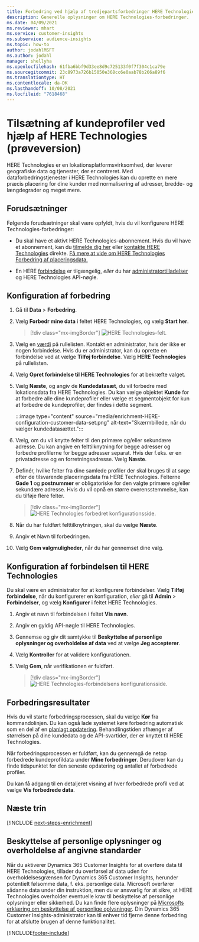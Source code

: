 ```yaml
---
title: Forbedring ved hjælp af tredjepartsforbedringer HERE Technologies
description: Generelle oplysninger om HERE Technologies-forbedringer.
ms.date: 04/09/2021
ms.reviewer: mhart
ms.service: customer-insights
ms.subservice: audience-insights
ms.topic: how-to
author: jodahlMSFT
ms.author: jodahl
manager: shellyha
ms.openlocfilehash: 61fba6bbf9d33ee8d9c725133f0f7f304c1ca79e
ms.sourcegitcommit: 23c8973a726b15050e368cc6e0aab78b266a89f6
ms.translationtype: HT
ms.contentlocale: da-DK
ms.lasthandoff: 10/08/2021
ms.locfileid: "7618468"
---
```

# <a name="enrichment-of-customer-profiles-with-here-technologies-preview"></a>Tilsætning af kundeprofiler ved hjælp af HERE Technologies (prøveversion)

HERE Technologies er en lokationsplatformsvirksomhed, der leverer geografiske data og tjenester, der er centreret. Med dataforbedringstjenester i HERE Technologies kan du oprette en mere præcis placering for dine kunder med normalisering af adresser, bredde- og længdegrader og meget mere.

## <a name="prerequisites"></a>Forudsætninger

Følgende forudsætninger skal være opfyldt, hvis du vil konfigurere HERE Technologies-forbedringer:

- Du skal have et aktivt HERE Technologies-abonnement. Hvis du vil have et abonnement, kan du [tilmelde dig her](https://developer.here.com/sign-up?utm_medium=referral&utm_source=Microsoft-Dynamics-CI&create=Freemium-Basic) eller [kontakte HERE Technologies](https://developer.here.com/help?utm_medium=referral&utm_source=Microsoft-Dynamics-CI#how-can-we-help-you) direkte. [Få mere at vide om HERE Technologies Forbedring af placeringsdata.](https://developer.here.com/location-enrichment?cid=Dev-MicrosoftDynamics-DB-0-Dev-&utm_source=MicrosoftDynamics&utm_medium=referral&utm_campaign=Online_Dev_ReferralMicrosoft)

- En HERE [forbindelse](connections.md) er tilgængelig, *eller* du har [administratortilladelser](permissions.md#administrator) og HERE Technologies API-nøgle.

## <a name="configure-the-enrichment"></a>Konfiguration af forbedring

1. Gå til **Data** > **Forbedring**. 

1. Vælg **Forbedr mine data** i feltet HERE Technologies, og vælg **Start her**.

   > [!div class="mx-imgBorder"]
   > ![HERE Technologies-felt.](media/HERE-tile.png "HERE Technologies-felt")

1. Vælg en [værdi](connections.md) på rullelisten. Kontakt en administrator, hvis der ikke er nogen forbindelse. Hvis du er administrator, kan du oprette en forbindelse ved at vælge **Tilføj forbindelse**. Vælg **HERE Technologies** på rullelisten. 

1. Vælg **Opret forbindelse til HERE Technologies** for at bekræfte valget.

1.  Vælg **Næste**, og angiv de **Kundedatasæt**, du vil forbedre med lokationsdata fra HERE Technologies. Du kan vælge objektet **Kunde** for at forbedre alle dine kundeprofiler eller vælge et segmentobjekt for kun at forbedre de kundeprofiler, der findes i dette segment.

    :::image type="content" source="media/enrichment-HERE-configuration-customer-data-set.png" alt-text="Skærmbillede, når du vælger kundedatasættet.":::

1. Vælg, om du vil knytte felter til den primære og/eller sekundære adresse. Du kan angive en felttilknytning for begge adresser og forbedre profilerne for begge adresser separat. Hvis der f.eks. er en privatadresse og en forretningsadresse. Vælg **Næste**.

1. Definér, hvilke felter fra dine samlede profiler der skal bruges til at søge efter de tilsvarende placeringsdata fra HERE Technologies. Felterne **Gade 1** og **postnummer** er obligatoriske for den valgte primære og/eller sekundære adresse. Hvis du vil opnå en større overensstemmelse, kan du tilføje flere felter.

   > [!div class="mx-imgBorder"]
   > ![HERE Technologies forbedret konfigurationsside.](media/enrichment-HERE-configuration.png "HERE Technologies forbedret konfigurationsside")

1. Når du har fuldført felttilknytningen, skal du vælge **Næste**.

1. Angiv et Navn til forbedringen. 

1. Vælg **Gem valgmuligheder**, når du har gennemset dine valg.

## <a name="configure-the-connection-for-here-technologies"></a>Konfiguration af forbindelsen til HERE Technologies 

Du skal være en administrator for at konfigurere forbindelser. Vælg **Tilføj forbindelse**, når du konfigurerer en konfiguration, *eller* gå til **Admin** > **Forbindelser**, og vælg **Konfigurer** i feltet HERE Technologies.

1. Angiv et navn til forbindelsen i feltet **Vis navn**.

1. Angiv en gyldig API-nøgle til HERE Technologies.

1. Gennemse og giv dit samtykke til **Beskyttelse af personlige oplysninger og overholdelse af data** ved at vælge **Jeg accepterer**.

1. Vælg **Kontroller** for at validere konfigurationen.

1. Vælg **Gem**, når verifikationen er fuldført.

   > [!div class="mx-imgBorder"]
   > ![HERE Technologies-forbindelsens konfigurationsside.](media/enrichment-HERE-connection.png "HERE Technologies-forbindelsens konfigurationsside")

## <a name="enrichment-results"></a>Forbedringsresultater

Hvis du vil starte forbedringsprocessen, skal du vælge **Kør** fra kommandolinjen. Du kan også lade systemet køre forbedring automatisk som en del af en [planlagt opdatering](system.md#schedule-tab). Behandlingstiden afhænger af størrelsen på dine kundedata og de API-svartider, der er knyttet til HERE Technologies.

Når forbedringsprocessen er fuldført, kan du gennemgå de netop forbedrede kundeprofildata under **Mine forbedringer**. Derudover kan du finde tidspunktet for den seneste opdatering og antallet af forbedrede profiler.

Du kan få adgang til en detaljeret visning af hver forbedrede profil ved at vælge **Vis forbedrede data**.

## <a name="next-steps"></a>Næste trin

[!INCLUDE [next-steps-enrichment](../includes/next-steps-enrichment.md)]

## <a name="data-privacy-and-compliance"></a>Beskyttelse af personlige oplysninger og overholdelse af angivne standarder

Når du aktiverer Dynamics 365 Customer Insights for at overføre data til HERE Technologies, tillader du overførsel af data uden for overholdelsesgrænsen for Dynamics 365 Customer Insights, herunder potentielt følsomme data, f. eks. personlige data. Microsoft overfører sådanne data under din instruktion, men du er ansvarlig for at sikre, at HERE Technologies overholder eventuelle krav til beskyttelse af personlige oplysninger eller sikkerhed. Du kan finde flere oplysninger på [Microsofts erklæring om beskyttelse af personlige oplysninger](https://go.microsoft.com/fwlink/?linkid=396732).
Din Dynamics 365 Customer Insights-administrator kan til enhver tid fjerne denne forbedring for at afslutte brugen af denne funktionalitet.


[!INCLUDE[footer-include](../includes/footer-banner.md)]
